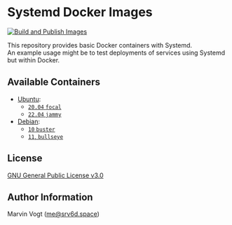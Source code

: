 # Systemd Docker Images

[![Build and Publish Images](https://github.com/SRv6d/docker_images_systemd/actions/workflows/build-and-publish.yml/badge.svg?branch=main)](https://github.com/SRv6d/docker_images_systemd/actions/workflows/build-and-publish.yml)

This repository provides basic Docker containers with Systemd.  
An example usage might be to test deployments of services using Systemd but within Docker.

## Available Containers

- [Ubuntu](https://hub.docker.com/repository/docker/srv6d/ubuntu-systemd):
  - [`20.04` `focal`](./ubuntu/focal)
  - [`22.04` `jammy`](./ubuntu/jammy)
- [Debian](https://hub.docker.com/repository/docker/srv6d/debian-systemd):
  - [`10` `buster`](./debian/buster)
  - [`11`, `bullseye`](./debian/bullseye)

## License

[GNU General Public License v3.0](./LICENSE)

## Author Information

Marvin Vogt (me@srv6d.space)

